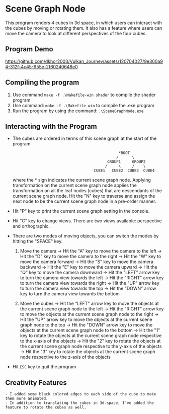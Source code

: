 # Scene Graph Node
This program renders 4 cubes in 3d space, in which users can interact with the cubes by moving or rotating them. It also has a feature where users can move the camera to look at different perspectives of the four cubes. 

## Program Demo
https://github.com/dkhor2003/Vulkan_Journey/assets/120704027/9e300a94-312f-4c45-955e-2f60240648e0 

## Compiling the program
1. Use command `make -f .\Makefile-win shader` to compile the shader program
2. Use command: `make -f .\Makefile-win` to compile the .exe program
3. Run the program by using the command: `.\SceneGraphNode.exe`

## Interacting with the Program
- The cubes are ordered in terms of this scene graph at the start of the program
                   
                                                     *ROOT
                                                    /      \
                                                GROUP1     GROUP2
                                               /     \     /    \
                                          CUBE1   CUBE2  CUBE3  CUBE4

    where the * sign indicates the current scene graph node. Applying transformation on the current scene graph node applies the transformation on all the leaf nodes (cubes) that are descendants of the current scene graph node. Hit the "N" key to traverse and assign the next node to be the current scene graph node in a pre-order manner. 

- Hit "P" key to print the current scene graph setting in the console. 

- Hit "C" key to change views. There are two views available: perspective and orthographic. 

- There are two modes of moving objects, you can switch the modes by hitting the "SPACE" key.  

    1) Move the camera
        -> Hit the "A" key to move the camera to the left 
        -> Hit the "D" key to move the camera to the right
        -> Hit the "W" key to move the camera forward 
        -> Hit the "S" key to move the camera backward 
        -> Hit the "E" key to move the camera upward
        -> Hit the "Q" key to move the camera downward 
        -> Hit the "LEFT" arrow key to turn the camera view towards the left
        -> Hit the "RIGHT" arrow key to turn the camera view towards the right
        -> Hit the "UP" arrow key to turn the camera view towards the top
        -> Hit the "DOWN" arrow key to turn the camera view towards the bottom

    2) Move the cubes
        -> Hit the "LEFT" arrow key to move the objects at the current scene graph node to the left
        -> Hit the "RIGHT" arrow key to move the objects at the current scene graph node to the right
        -> Hit the "UP" arrow key to move the objects at the current scene graph node to the top
        -> Hit the "DOWN" arrow key to move the objects at the current scene graph node to the bottom
        -> Hit the "1" key to rotate the objects at the current scene graph node respective to the x-axis of the objects
        -> Hit the "2" key to rotate the objects at the current scene graph node respective to the y-axis of the objects
        -> Hit the "3" key to rotate the objects at the current scene graph node respective to the z-axis of the objects

- Hit `ESC` key to quit the program

## Creativity Features
    - I added some black colored edges to each side of the cube to make them more animated. 
    - In addition to translating the cubes in 3d-space, I've added the feature to rotate the cubes as well. 
